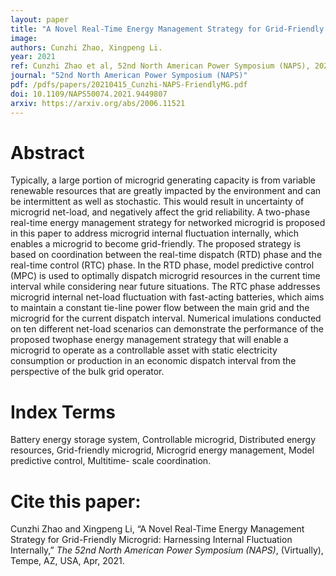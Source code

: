 ```yaml
---
layout: paper
title: "A Novel Real-Time Energy Management Strategy for Grid-Friendly Microgrid: Harnessing Internal Fluctuation Internally"
image: 
authors: Cunzhi Zhao, Xingpeng Li.
year: 2021
ref: Cunzhi Zhao et al, 52nd North American Power Symposium (NAPS), 2020. 
journal: "52nd North American Power Symposium (NAPS)"
pdf: /pdfs/papers/20210415_Cunzhi-NAPS-FriendlyMG.pdf
doi: 10.1109/NAPS50074.2021.9449807
arxiv: https://arxiv.org/abs/2006.11521
---
```


# Abstract

Typically, a large portion of microgrid generating capacity is from variable renewable resources that are greatly impacted by the environment and can be intermittent as well as stochastic. This would result in uncertainty of microgrid net-load, and negatively affect the grid reliability. A two-phase real-time energy management strategy for networked microgrid is proposed in this paper to address microgrid internal fluctuation internally, which enables a microgrid to become grid-friendly. The proposed strategy is based on coordination between the real-time dispatch (RTD) phase and the real-time control (RTC) phase. In the RTD phase, model predictive control (MPC) is used to optimally dispatch microgrid resources in the current time interval while considering near future situations. The RTC phase addresses microgrid internal net-load fluctuation with fast-acting batteries, which aims to maintain a constant tie-line power flow between the main grid and the microgrid for the current dispatch interval. Numerical  imulations conducted on ten different net-load scenarios can demonstrate the performance of the proposed twophase energy management strategy that will enable a microgrid to operate as a controllable asset with static electricity consumption or production in an economic dispatch interval from the perspective of the bulk grid operator.

# Index Terms
Battery energy storage system, Controllable microgrid, Distributed energy resources, Grid-friendly microgrid, Microgrid energy management, Model predictive control, Multitime- scale coordination.

# Cite this paper:
Cunzhi Zhao and Xingpeng Li, “A Novel Real-Time Energy Management Strategy for Grid-Friendly Microgrid: Harnessing Internal Fluctuation Internally,” *The 52nd North American Power Symposium (NAPS)*, (Virtually), Tempe, AZ, USA, Apr, 2021.